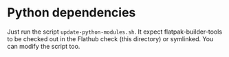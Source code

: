 Python dependencies
===================

Just run the script `update-python-modules.sh`. It expect
flatpak-builder-tools to be checked out in the Flathub check (this
directory) or symlinked. You can modify the script too.
